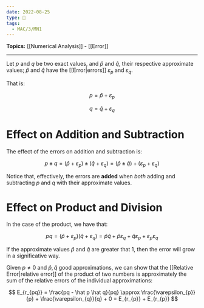 ```yaml
---
date: 2022-08-25
type: 🧠
tags:
  - MAC/3/MN1
---
```


**Topics:** [[Numerical Analysis]] - [[Error]]

---

Let $p$ and $q$ be two exact values, and $\hat p$ and $\hat q$, their respective approximate values; $\hat p$ and $\hat q$ have the [[Error|errors]] $\varepsilon_{p}$ and $\varepsilon_q$.

That is:

$$
p = \hat p + \varepsilon_{p}
$$

$$
q = \hat q + \varepsilon_{q}
$$

# Effect on Addition and Subtraction

The effect of the errors on addition and subtraction is:

$$
p \pm q = (\hat p + \varepsilon_{p}) \pm (\hat q + \varepsilon_{q}) = (\hat p \pm \hat q) + (\varepsilon_{p} + \varepsilon_{q})
$$

Notice that, effectively, the errors are **added** when _both_ adding and subtracting $p$ and $q$ with their approximate values.

# Effect on Product and Division

In the case of the product, we have that:

$$
pq = (\hat p + \varepsilon_{p})(\hat q + \varepsilon_{q}) = \hat p \hat q + \hat p \varepsilon_{q} + \hat q \varepsilon_{p} + \varepsilon_{p} \varepsilon_{q}
$$

If the approximate values $\hat p$ and $\hat q$ are greater that $1$, then the error will grow in a significative way.

Given $p \neq 0$ and $\hat p, \hat q$ good approximations, we can show that the [[Relative Error|relative error]] of the product of two numbers is approximately the sum of the relative errors of the individual approximations:

$$
E_{r_{pq}} = \frac{pq - \hat p \hat q}{pq} \approx \frac{\varepsilon_{p}}{p} + \frac{\varepsilon_{q}}{q} + 0 = E_{r_{p}} + E_{r_{p}}
$$
